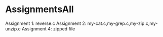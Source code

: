 # AssignmentsAll

Assignment 1: reverse.c
Assignment 2: my-cat.c,my-grep.c,my-zip.c,my-unzip.c
Assignment 4: zipped file
